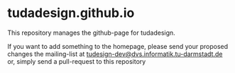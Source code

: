 tudadesign.github.io
====================
This repository manages the github-page for tudadesign.

If you want to add something to the homepage, please send your proposed changes the mailing-list at tudesign-dev@dvs.informatik.tu-darmstadt.de  
or, simply send a pull-request to this repository
